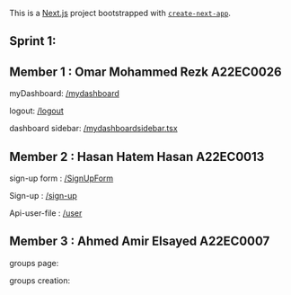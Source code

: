 This is a [Next.js](https://nextjs.org) project bootstrapped with [`create-next-app`](https://nextjs.org/docs/app/api-reference/cli/create-next-app).

## Sprint 1:
## Member 1 : Omar Mohammed Rezk A22EC0026
myDashboard: [/mydashboard](https://github.com/i3omr/UTM-Study-Group-Finder/tree/Omar_Mohammed_Rezk_A22EC0026/app/mydashboard)

logout: [/logout](https://github.com/i3omr/UTM-Study-Group-Finder/tree/Omar_Mohammed_Rezk_A22EC0026/app/logout)

dashboard sidebar: [/mydashboardsidebar.tsx](/https://github.com/i3omr/UTM-Study-Group-Finder/blob/Omar_Mohammed_Rezk_A22EC0026/components/mydashboardsidebar.tsx)

## Member 2 : Hasan Hatem Hasan A22EC0013
sign-up form : [/SignUpForm](https://github.com/i3omr/UTM-Study-Group-Finder/blob/HASAN_HATEM_HATEM_A22EC0013/components/ui/form/SignUpForm.tsx)

Sign-up : [/sign-up](https://github.com/i3omr/UTM-Study-Group-Finder/tree/HASAN_HATEM_HATEM_A22EC0013/app/auth/sign-up)

Api-user-file : [/user](https://github.com/i3omr/UTM-Study-Group-Finder/tree/HASAN_HATEM_HATEM_A22EC0013/app/api/user)

## Member 3 : Ahmed Amir Elsayed A22EC0007
groups page: []()

groups creation: []()
